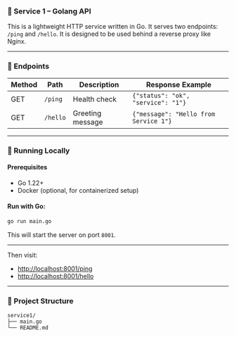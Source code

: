
### 📘 Service 1 – Golang API

This is a lightweight HTTP service written in Go. It serves two endpoints: `/ping` and `/hello`. It is designed to be used behind a reverse proxy like Nginx.

---

### 🔧 Endpoints

| Method | Path     | Description      | Response Example                      |
| ------ | -------- | ---------------- | ------------------------------------- |
| GET    | `/ping`  | Health check     | `{"status": "ok", "service": "1"}`    |
| GET    | `/hello` | Greeting message | `{"message": "Hello from Service 1"}` |

---

### 🚀 Running Locally

#### Prerequisites

* Go 1.22+
* Docker (optional, for containerized setup)

#### Run with Go:

```bash
go run main.go
```

This will start the server on port `8001`.

---


Then visit:

* [http://localhost:8001/ping](http://localhost:8001/ping)
* [http://localhost:8001/hello](http://localhost:8001/hello)

---

### 📂 Project Structure

```
service1/
├── main.go
└── README.md
```

